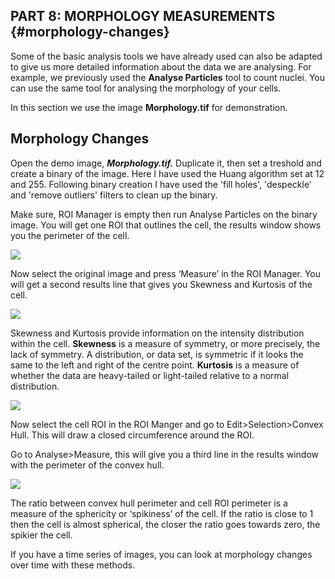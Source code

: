 ## PART 8: MORPHOLOGY MEASUREMENTS {#morphology-changes}

Some of the basic analysis tools we have already used can also be adapted to give us more detailed information about the data we are analysing. For example, we previously used the **Analyse Particles** tool to count nuclei. You can use the same tool for analysing the morphology of your cells.

In this section we use the image **Morphology.tif** for demonstration.

## Morphology Changes

Open the demo image, _**Morphology.tif.**_ Duplicate it, then set a treshold and create a binary of the image. Here I have used the Huang algorithm set at 12 and 255. Following binary creation I have used the 'fill holes', 'despeckle' and 'remove outliers' filters to clean up the binary.



Make sure, ROI Manager is empty then run Analyse Particles on the binary image. You will get one ROI that outlines the cell, the results window shows you the perimeter of the cell.

![](/assets/part4/morphology_changes.jpg)

Now select the original image and press ‘Measure’ in the ROI Manager. You will get a second results line that gives you Skewness and Kurtosis of the cell.

![](/assets/part4/morphology_changes_result.jpg)

Skewness and Kurtosis provide information on the intensity distribution within the cell. **Skewness** is a measure of symmetry, or more precisely, the lack of symmetry. A distribution, or data set, is symmetric if it looks the same to the left and right of the centre point. **Kurtosis** is a measure of whether the data are heavy-tailed or light-tailed relative to a normal distribution.

![](/assets/part4/skewness_and_kurtosis.jpg)

Now select the cell ROI in the ROI Manger and go to Edit&gt;Selection&gt;Convex Hull. This will draw a closed circumference around the ROI.

Go to Analyse&gt;Measure, this will give you a third line in the results window with the perimeter of the convex hull.

![](/assets/part4/convex_hull.jpg)

The ratio between convex hull perimeter and cell ROI perimeter is a measure of the sphericity or ‘spikiness’ of the cell. If the ratio is close to 1 then the cell is almost spherical, the closer the ratio goes towards zero, the spikier the cell.

If you have a time series of images, you can look at morphology changes over time with these methods.

